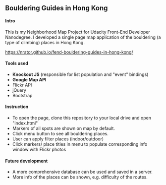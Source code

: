 ## Bouldering Guides in Hong Kong

#### Intro
This is my Neighborhood Map Project for Udacity Front-End Developer Nanodegree. I developed a single page map application of the bouldering (a type of climbing) places in Hong Kong.

https://nrator.github.io/fend-bouldering-guides-in-hong-kong/

#### Tools used
* **Knockout JS** (responsible for list population and "event" bindings)
* **Google Map API**
* Flickr API
* jQuery
* Bootstrap

#### Instruction
* To open the page, clone this repository to your local drive and open "index.html"
* Markers of all spots are shown on map by default.
* Click menu button to see all bouldering places.
* User can apply filter places (indoor/outdoor)
* Click markers/ place titles in menu to populate corresponding info window with Flickr photos

#### Future development
* A more comprehensive database can be used and saved in a server.
* More info of the places can be shown, e.g. difficulty of the routes.
